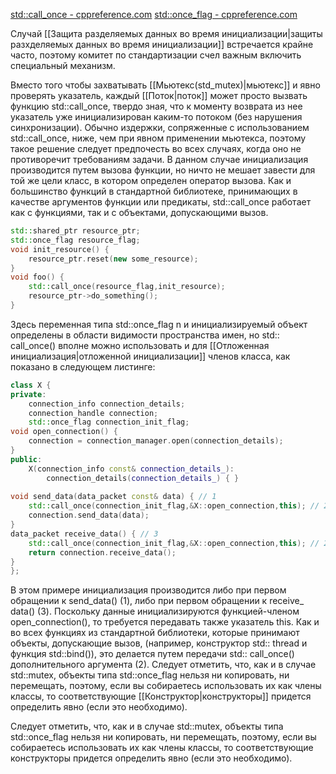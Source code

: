 [std::call_once - cppreference.com](https://en.cppreference.com/w/cpp/thread/call_once)
[std::once_flag - cppreference.com](https://en.cppreference.com/w/cpp/thread/once_flag)

Случай [[Защита разделяемых данных во время инициализации|защиты разхделяемых данных во время инициализации]] встречается крайне часто, поэтому комитет по стандартизации счел важным включить специальный механизм.

Вместо того чтобы захватывать [[Мьютекс(std_mutex)|мьютекс]] и явно проверять указатель, каждый [[Поток|поток]] может просто вызвать функцию std::call_once, твердо зная, что к моменту возврата из нее указатель уже инициализирован каким-то потоком (без нарушения синхронизации). Обычно издержки, сопряженные с использованием std::call_once, ниже, чем при явном применении мьютекса, поэтому такое решение следует предпочесть во всех случаях, когда оно не противоречит требованиям задачи. В данном случае инициализация производится путем вызова функции, но ничто не мешает завести для той же цели класс, в котором определен оператор вызова. Как и большинство функций в стандартной библиотеке, принимающих в качестве аргументов функции или предикаты, std::call_once работает как с функциями, так и с объектами, допускающими вызов.

```C++
std::shared_ptr resource_ptr;
std::once_flag resource_flag;
void init_resource() { 
	resource_ptr.reset(new some_resource);
} 
void foo() { 
	std::call_once(resource_flag,init_resource);
	resource_ptr->do_something();
}
```

Здесь переменная типа std::once_flag n и инициализируемый объект определены в области видимости пространства имен, но std:: call_once() вполне можно использовать и для [[Отложенная инициализация|отложенной инициализации]] членов класса, как показано в следующем листинге:

```C++
class X { 
private: 
	connection_info connection_details;
	connection_handle connection;
	std::once_flag connection_init_flag;
void open_connection() { 
	connection = connection_manager.open(connection_details);
} 
public: 
	X(connection_info const& connection_details_):
		connection_details(connection_details_) { } 
		
void send_data(data_packet const& data) { // 1
	std::call_once(connection_init_flag,&X::open_connection,this); // 2
	connection.send_data(data); 
} 
data_packet receive_data() { // 3
	std::call_once(connection_init_flag,&X::open_connection,this); // 2
	return connection.receive_data(); 
} 
};
```

В этом примере инициализация производится либо при первом обращении к send_data() (1), либо при первом обращении к receive_ data() (3). Поскольку данные инициализируются функцией-членом open_connection(), то требуется передавать также указатель this. Как и во всех функциях из стандартной библиотеки, которые принимают объекты, допускающие вызов, (например, конструктор std:: thread и функция std::bind()), это делается путем передачи std:: call_once() дополнительного аргумента (2). 
Следует отметить, что, как и в случае std::mutex, объекты типа std::once_flag нельзя ни копировать, ни перемещать, поэтому, если вы собираетесь использовать их как члены классы, то соответствующие [[Конструктор|конструкторы]] придется определить явно (если это необходимо).

Следует отметить, что, как и в случае std::mutex, объекты типа std::once_flag нельзя ни копировать, ни перемещать, поэтому, если вы собираетесь использовать их как члены классы, то соответствующие конструкторы придется определить явно (если это необходимо).